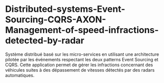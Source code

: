 # Distributed-systems-Event-Sourcing-CQRS-AXON-Management-of-speed-infractions-detected-by-radar
Système distribué basé sur les micro-services en utilisant une architecture pilotée par les événements respectant les deux patterns Event Sourcing et CQRS. Cette application permet de gérer les infractions concernant des véhicules suites à des dépassement de vitesses détectés par des radars automatiques.

